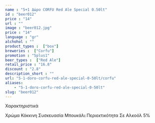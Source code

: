 ```yaml
---
name : "5+1 Δώρο CORFU Red Ale Special 0.50lt"
id : "beer012"
price : "14"
url : ""
image : "beer012.jpg"
price : "14"
language : "gr"
alchohol : ""
product_types :  ["box"]
breweries :  ["Corfu"]
promotion : "5plus1"
beer_types :  ["Red Ale"]
retail_price : "16.8"
discount : "2.8"
description_short : ""
url: "5-1-doro-corfu-red-ale-special-0-50lt/corfu"
aliases: 
    - "5-1-doro-corfu-red-ale-special-0-50lt"
slug: "beer012"
---
```


Χαρακτηριστικά

Χρώμα
Κόκκινη
Συσκευασία
Μπουκάλι
Περιεκτικότητα Σε Αλκοόλ
5%